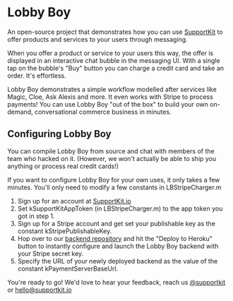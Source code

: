 # Lobby Boy

An open-source project that demonstrates how you can use [SupportKit](http://supportkit.io) to offer products and services to your users through messaging.

When you offer a product or service to your users this way, the offer is displayed in an interactive chat bubble in the messaging UI. With a single tap on the bubble's "Buy" button you can charge a credit card and take an order. It's effortless.

Lobby Boy demonstrates a simple workflow modelled after services like Magic, Cloe, Ask Alexis and more. It even works with Stripe to process payments! You can use Lobby Boy "out of the box" to build your own on-demand, conversational commerce business in minutes.

## Configuring Lobby Boy

You can compile Lobby Boy from source and chat with members of the team who hacked on it. (However, we won't actually be able to ship you anything or process real credit cards!) 

If you want to configure Lobby Boy for your own uses, it only takes a few minutes. You'll only need to modify a few constants in LBStripeCharger.m

1. Sign up for an account at [SupportKit.io](https://app.supportkit.io/signup)
2. Set kSupportKitAppToken (in LBStripeCharger.m) to the app token you got in step 1.
3. Sign up for a Stripe account and get set your publishable key as the constant kStripePublishableKey.
4. Hop over to our [backend repository](https://github.com/supportkit/lobby-boy-stripe-backend) and hit the "Deploy to Heroku" button to instantly configure and launch the Lobby Boy backend with your Stripe secret key.
5. Specify the URL of your newly deployed backend as the value of the constant kPaymentServerBaseUrl.

You're ready to go! We'd love to hear your feedback, reach us [@supportkit](http://twitter.com/supportkit) or hello@supportkit.io

